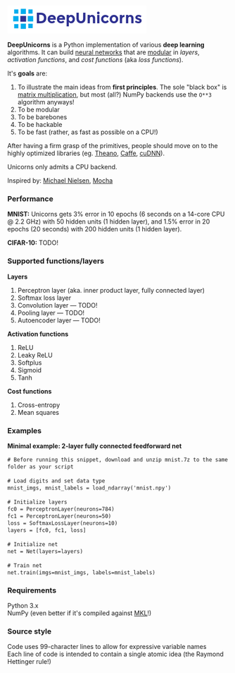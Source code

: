 ![DeepUnicorns](deepunicorns.png)

**DeepUnicorns** is a Python implementation of various **deep learning** algorithms. It can build [neural networks](https://en.wikipedia.org/wiki/Artificial_neural_network) that are [modular](https://en.wikipedia.org/wiki/Modularity) in _layers_, _activation functions_, and _cost functions_ (aka _loss functions_).

It's __goals__ are:
1. To illustrate the main ideas from __first principles__. The sole "black box" is [matrix multiplication](https://en.wikipedia.org/wiki/Matrix_multiplication), but most (all?) NumPy backends use the `O**3` algorithm anyways!
1. To be modular
1. To be barebones
1. To be hackable
1. To be fast (rather, as fast as possible on a CPU!)

After having a firm grasp of the primitives, people should move on to the highly optimized libraries (eg. [Theano](https://github.com/Theano/Theano), [Caffe](https://github.com/BVLC/caffe), [cuDNN](https://github.com/hannes-brt/cudnn-python-wrappers)).

Unicorns only admits a CPU backend.

Inspired by: [Michael Nielsen](http://neuralnetworksanddeeplearning.com), [Mocha](https://github.com/pluskid/Mocha.jl)


### Performance

**MNIST:** Unicorns gets 3% error in 10 epochs (6 seconds on a 14-core CPU @ 2.2 GHz) with 50 hidden units (1 hidden layer), and 1.5% error in 20 epochs (20 seconds) with 200 hidden units (1 hidden layer).

**CIFAR-10:** TODO!


### Supported functions/layers

**Layers**

1. Perceptron layer (aka. inner product layer, fully connected layer)
1. Softmax loss layer
1. Convolution layer — TODO!
1. Pooling layer — TODO!
1. Autoencoder layer — TODO!

**Activation functions**

1. ReLU
1. Leaky ReLU
1. Softplus
1. Sigmoid
1. Tanh

**Cost functions**

1. Cross-entropy
2. Mean squares


### Examples

**Minimal example: 2-layer fully connected feedforward net**

    # Before running this snippet, download and unzip mnist.7z to the same folder as your script

    # Load digits and set data type
    mnist_imgs, mnist_labels = load_ndarray('mnist.npy')

    # Initialize layers
    fc0 = PerceptronLayer(neurons=784)
    fc1 = PerceptronLayer(neurons=50)
    loss = SoftmaxLossLayer(neurons=10)
    layers = [fc0, fc1, loss]

    # Initialize net
    net = Net(layers=layers)

    # Train net
    net.train(imgs=mnist_imgs, labels=mnist_labels)


### Requirements

Python 3.x  
NumPy (even better if it's compiled against [MKL](https://software.intel.com/en-us/articles/numpyscipy-with-intel-mkl)!)


### Source style

Code uses 99-character lines to allow for expressive variable names  
Each line of code is intended to contain a single atomic idea (the Raymond Hettinger rule!)
